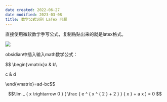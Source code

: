 ```yaml
---
date created: 2022-06-27
date modified: 2023-03-08
title: 数学公式识别 LaTex 问题
---
```


直接使用微软数学手写公式，复制粘贴出来的就是latex格式。

![](https://img2.oldwinter.top/202206270015108.jpg)

obsidian中插入输入math数学公式：

$$
\begin{vmatrix}a & b\\

c & d

\end{vmatrix}=ad-bc$$

$$\lim _ { x \rightarrow 0 } ( \frac { e ^ { x ^ { 2 } + 2 } } { x } + a x ) = 0
$$
